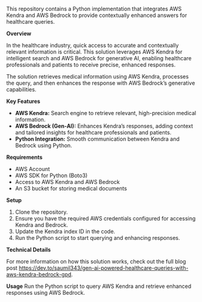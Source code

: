 This repository contains a Python implementation that integrates AWS Kendra and AWS Bedrock to provide contextually enhanced answers for healthcare queries.

**Overview**

In the healthcare industry, quick access to accurate and contextually relevant information is critical. This solution leverages AWS Kendra for intelligent search and AWS Bedrock for generative AI, enabling healthcare professionals and patients to receive precise, enhanced responses.

The solution retrieves medical information using AWS Kendra, processes the query, and then enhances the response with AWS Bedrock’s generative capabilities.

**Key Features** 

- **AWS Kendra:** Search engine to retrieve relevant, high-precision medical information.
- **AWS Bedrock (Gen-AI):** Enhances Kendra’s responses, adding context and tailored insights for healthcare professionals and patients.
- **Python Integration:** Smooth communication between Kendra and Bedrock using Python.

**Requirements**

- AWS Account
- AWS SDK for Python (Boto3)
- Access to AWS Kendra and AWS Bedrock
- An S3 bucket for storing medical documents

**Setup**

1. Clone the repository.
2. Ensure you have the required AWS credentials configured for accessing Kendra and Bedrock.
3. Update the Kendra index ID in the code.
4. Run the Python script to start querying and enhancing responses.

**Technical Details**

For more information on how this solution works, check out the full blog post https://dev.to/saumil343/gen-ai-powered-healthcare-queries-with-aws-kendra-bedrock-gpd.

**Usage**
Run the Python script to query AWS Kendra and retrieve enhanced responses using AWS Bedrock.
